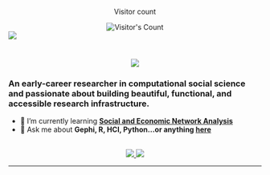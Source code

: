<div align="center"> 
  <p>Visitor count</p>
  <img src="https://profile-counter.glitch.me/Otoniel-ramos/count.svg" alt="Visitor's Count" />
</div>
<img src="https://github.com/Otoniel-ramos/Otoniel-ramos/blob/main/aesthetic-anime-character-gaming.jpg">
<h1 align="center">
    <img src="https://readme-typing-svg.herokuapp.com/?font=Inter&size=48&center=true&vCenter=true&width=500&height=70&color=4493F8&duration=4000&lines=Hi+There!+👋;+I'm+Otoniel+Ramos!;" />
</h1>

### An early-career researcher in computational social science and passionate about building beautiful, functional, and accessible research infrastructure.

- 🌱 I’m currently learning **[Social and Economic Network Analysis]([https://blog.bytebytego.com/p/free-system-design-pdf-158-pages](https://spb.hse.ru/data/2017/04/07/1168291816/Social_and_Economic_Networks.pdf?utm_source=chatgpt.com))**
- 💬 Ask me about **Gephi, R, HCI, Python...or anything [here](https://github.com/Otoniel-ramos/Otoniel-ramos/issues)**

<br>

<div align="center">
  <a href="otonielramos.psc@gmail.com">
    <img src="https://img.shields.io/badge/Gmail-333333?style=for-the-badge&logo=gmail&logoColor=red" />
  </a>
  <a href="https://linkedin.com/in/otoniel-ramos-/" target="_blank">
    <img src="https://img.shields.io/badge/LinkedIn-0077B5?style=for-the-badge&logo=linkedin&logoColor=white" target="_blank" />
  </a>
</div>

<hr>
